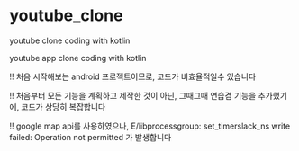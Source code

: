 # youtube_clone
youtube clone coding with kotlin

youtube app clone coding with kotlin

!! 처음 시작해보는 android 프로젝트이므로, 코드가 비효율적일수 있습니다

!! 처음부터 모든 기능을 계획하고 제작한 것이 아닌, 그때그때 연습겸 기능을 추가했기에, 코드가 상당히 복잡합니다

!! google map api를 사용하였으나, E/libprocessgroup: set_timerslack_ns write failed: Operation not permitted 가 발생합니다
